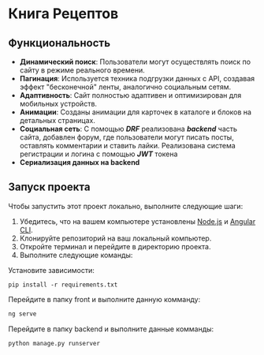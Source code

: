 # Книга Рецептов

## Функциональность

- **Динамический поиск**: Пользователи могут осуществлять поиск по сайту в режиме реального времени.
- **Пагинация**: Используется техника подгрузки данных с API, создавая эффект "бесконечной" ленты, аналогично социальным сетям.
- **Адаптивность**: Сайт полностью адаптивен и оптимизирован для мобильных устройств.
- **Анимации**: Созданы анимации для карточек в каталоге и блоков на детальных страницах.
- **Социальная сеть**: С помощью ***DRF*** реализована ***backend*** часть сайта, добавлен форум, где пользователи могут писать посты, оставлять комментарии и ставить лайки. Реализована система регистрации и логина с помощью ***JWT*** токена
- **Сериализация данных на backend**


## Запуск проекта

Чтобы запустить этот проект локально, выполните следующие шаги:

1. Убедитесь, что на вашем компьютере установлены [Node.js](https://nodejs.org/) и [Angular CLI](https://angular.io/cli).
2. Клонируйте репозиторий на ваш локальный компьютер.
3. Откройте терминал и перейдите в директорию проекта.
4. Выполните следующие команды:

Установите зависимости:

```
pip install -r requirements.txt
```

Перейдите в папку front и выполните данную комманду:

```bash
ng serve
```
Перейдите в папку backend и выполните данные комманды:

```
python manage.py runserver
```